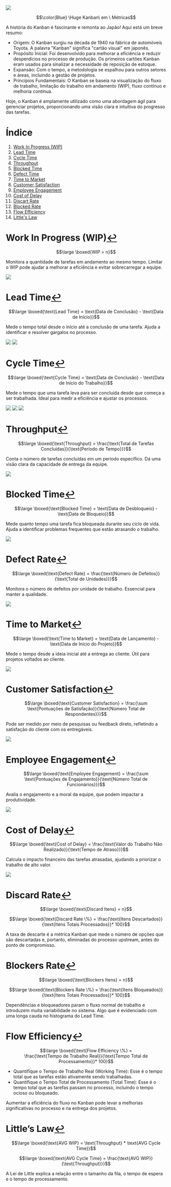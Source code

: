 ![](KanbanemMetricas.png)

$$\color{Blue} \Huge Kanban\ em \ Métricas$$

A história do Kanban é fascinante e remonta ao Japão! Aqui está um breve resumo:

- Origem: O Kanban surgiu na década de 1940 na fábrica de automóveis Toyota. A palavra "Kanban" significa "cartão visual" em japonês.
- Propósito Inicial: Foi desenvolvido para melhorar a eficiência e reduzir desperdícios no processo de produção. Os primeiros cartões Kanban eram usados para sinalizar a necessidade de reposição de estoque.
- Expansão: Com o tempo, a metodologia se espalhou para outros setores e áreas, incluindo a gestão de projetos.
- Princípios Fundamentais: O Kanban se baseia na visualização do fluxo de trabalho, limitação do trabalho em andamento (WIP), fluxo contínuo e melhoria contínua.

Hoje, o Kanban é amplamente utilizado como uma abordagem ágil para gerenciar projetos, proporcionando uma visão clara e intuitiva do progresso das tarefas.

# <a name="_toc000"></a>Índice

1. [Work In Progress (WIP)](#_toc001)
1. [Lead Time](#_toc002)
1. [Cycle Time](#_toc003)
1. [Throughput](#_toc004)
1. [Blocked Time](#_toc005)
1. [Defect Time](#_toc006)
1. [Time to Market](#_toc007)
1. [Customer Satisfaction](#_toc008)
1. [Employee Engagement](#_toc009)
1. [Cost of Delay](#_toc010)
1. [Discart Rate](#_toc011)
1. [Blocked Rate](#_toc012)
1. [Flow Efficiency](#_toc013)
1. [Little's Law](#_toc014)

# <a name="_toc001"></a>Work In Progress (WIP)[↩︎](#_toc000)

$$\large \boxed{WIP = n}$$

Monitora a quantidade de tarefas em andamento ao mesmo tempo. Limitar o WIP pode ajudar a melhorar a eficiência e evitar sobrecarregar a equipe.

![](WIP.png)

# <a name="_toc002"></a>Lead Time[↩︎](#_toc000)

$$\large \boxed{\text{Lead Time} = \text{Data de Conclusão} - \text{Data de Início}}$$

Mede o tempo total desde o início até a conclusão de uma tarefa. Ajuda a identificar e resolver gargalos no processo.

![](LeadTime.png)
![](KanbanLead.png)

# <a name="_toc003"></a>Cycle Time[↩︎](#_toc000)

$$\large \boxed{\text{Cycle Time} = \text{Data de Conclusão} - \text{Data de Início do Trabalho}}$$

Mede o tempo que uma tarefa leva para ser concluída desde que começa a ser trabalhada. Ideal para medir a eficiência e ajustar os processos.

![](CycleTime.png)
![](KanbanCycle.png)
![](CyclexLead.png)

# <a name="_toc004"></a>Throughput[↩︎](#_toc000)

$$\large \boxed{\text{Throughput} = \frac{\text{Total de Tarefas Concluídas}}{\text{Período de Tempo}}}$$

Conta o número de tarefas concluídas em um período específico. Dá uma visão clara da capacidade de entrega da equipe.

![](Throughput.png)

# <a name="_toc005"></a>Blocked Time[↩︎](#_toc000)

$$\large \boxed{\text{Blocked Time} = \text{Data de Desbloqueio} - \text{Data de Bloqueio}}$$

Mede quanto tempo uma tarefa fica bloqueada durante seu ciclo de vida. Ajuda a identificar problemas frequentes que estão atrasando o trabalho.

![](BlockedTime.png)

# <a name="_toc006"></a>Defect Rate[↩︎](#_toc000)

$$\large \boxed{\text{Defect Rate} = \frac{\text{Número de Defeitos}}{\text{Total de Unidades}}}$$

Monitora o número de defeitos por unidade de trabalho. Essencial para manter a qualidade.

![](DefectRate.png)

# <a name="_toc007"></a>Time to Market[↩︎](#_toc000)

$$\large \boxed{\text{Time to Market} = \text{Data de Lançamento} - \text{Data de Início do Projeto}}$$

Mede o tempo desde a ideia inicial até a entrega ao cliente. Útil para projetos voltados ao cliente.

![](TimetoMarket.png)

# <a name="_toc008"></a>Customer Satisfaction[↩︎](#_toc000)

$$\large \boxed{\text{Customer Satisfaction} = \frac{\sum \text{Pontuações de Satisfação}}{\text{Número Total de Respondentes}}}$$

Pode ser medido por meio de pesquisas ou feedback direto, refletindo a satisfação do cliente com os entregáveis.

![](CustomerSatisfaction.png)

# <a name="_toc009"></a>Employee Engagement[↩︎](#_toc000)

$$\large \boxed{\text{Employee Engagement} = \frac{\sum \text{Pontuações de Engajamento}}{\text{Número Total de Funcionários}}}$$

Avalia o engajamento e a moral da equipe, que podem impactar a produtividade.

![](EmployeeEngagement.png)

# <a name="_toc010"></a>Cost of Delay[↩︎](#_toc000)

$$\large \boxed{\text{Cost of Delay} = \frac{\text{Valor do Trabalho Não Realizado}}{\text{Tempo de Atraso}}}$$

Calcula o impacto financeiro das tarefas atrasadas, ajudando a priorizar o trabalho de alto valor.

![](CostofDelay.png)

# <a name="_toc011"></a>Discard Rate[↩︎](#_toc000)

$$\large \boxed{\text{Discard Itens} = n}$$

$$\large \boxed{\text{Discard Rate \%} = \frac{\text{Itens Descartados}}{\text{Itens Totais Processados}}* 100}$$

A taxa de descarte é a métrica Kanban que mede o número de opções que são descartadas e, portanto, eliminadas do processo upstream, antes do ponto de compromisso.

# <a name="_toc012"></a>Blockers Rate[↩︎](#_toc000)

$$\large \boxed{\text{Blockers Itens} = n}$$

$$\large \boxed{\text{Blockers Rate \%} = \frac{\text{Itens Bloqueados}}{\text{Itens Totais Processados}}* 100}$$

Dependências e bloqueadores param o fluxo normal de trabalho e introduzem muita variabilidade no sistema. Algo que é evidenciado com uma longa cauda no histograma do Lead Time.

# <a name="_toc013"></a>Flow Efficiency[↩︎](#_toc000)

$$\large \boxed{\text{Flow Efficiency \%} = \frac{\text{Tempo de Trabalho Real}}{\text{Tempo Total de Processamento}}* 100}$$

- Quantifique o Tempo de Trabalho Real (Working Time): Esse é o tempo total que as tarefas estão ativamente sendo trabalhadas.
- Quantifique o Tempo Total de Processamento (Total Time): Esse é o tempo total que as tarefas passam no processo, incluindo o tempo ocioso ou bloqueado.

Aumentar a eficiência do fluxo no Kanban pode levar a melhorias significativas no processo e na entrega dos projetos.

# <a name="_toc014"></a>Little’s Law[↩︎](#_toc000)

$$\large \boxed{\text{AVG WIP} = \text{Throughput} * \text{AVG Cycle Time}}$$

$$\large \boxed{\text{AVG Cycle Time} = \frac{\text{AVG WIP}}{\text{Throughput}}}$$

A Lei de Little explica a relação entre o tamanho da fila, o tempo de espera e o tempo de processamento.
